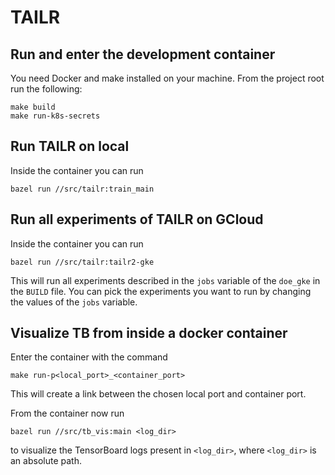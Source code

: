 # TAILR

## Run and enter the development container
You need Docker and make installed on your machine.
From the project root run the following:
```
make build
make run-k8s-secrets
```

## Run TAILR on local
Inside the container you can run 
```
bazel run //src/tailr:train_main
```

## Run all experiments of TAILR on GCloud
Inside the container you can run 
```
bazel run //src/tailr:tailr2-gke
```
This will run all experiments described in the `jobs` variable of the `doe_gke` in the `BUILD` file. 
You can pick the experiments you want to run by changing the values of the `jobs` variable. 

## Visualize TB from inside a docker container
Enter the container with the command
```
make run-p<local_port>_<container_port>
```
This will create a link between the chosen local port and container port.

From the container now run
```
bazel run //src/tb_vis:main <log_dir>
```
to visualize the TensorBoard logs present in `<log_dir>`, where `<log_dir>` is an absolute path.
